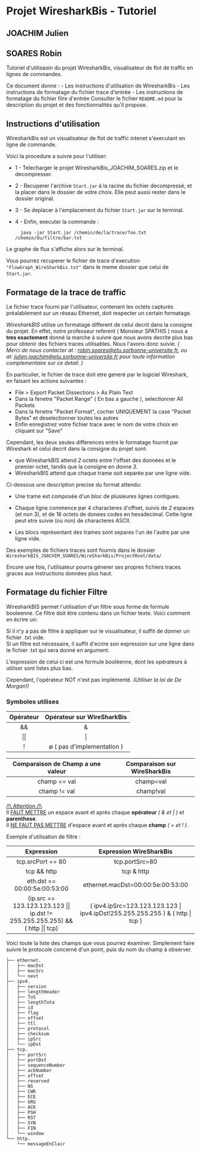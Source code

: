# Projet WiresharkBis - Tutoriel 
## JOACHIM  Julien
## SOARES Robin

Tutoriel d'utilisaoin du projet WiresharkBis, visualisateur de flot de traffic en lignes de commandes.

Ce document donne :
    - Les instructions d'utilisation de WiresharkBis
    - Les instructions de formatage du fichier trace d'entrée
    - Les instructions de formatage du fichier filre d'entrée
Consulter le fichier `README.md` pour la description du projet et des fonctionnalités qu'il propose.

## Instructions d'utilisation
WiresharkBis est un visualisateur de flot de traffic intenet s'executant en ligne de commande.

Voici la procedure a suivre pour l'utiliser:
    
- 1 - Telecharger le projet WiresharkBis_JOACHIM_SOARES.zip et le decompresser.
- 2 - Recuperer l'archive `Start.jar` à la racine du fichier decompressé, et la placer dans le dossier de votre choix. Elle peut aussi rester dans le dossier original.
- 3 - Se deplacer à l'emplacement du fichier `Start.jar` sur le terminal. 
- 4 - Enfin, executer la commande :

        java -jar Start.jar /chemin/de/la/trace/foo.txt /chemin/du/filtre/bar.txt

Le graphe de flux s'affiche alors sur le terminal.

Vous pourrez recuperer le fichier de trace d'execution `"FlowGraph_WireSharkBis.txt"` dans le meme dossier que celui de `Start.jar`.

## Formatage de la trace de traffic

Le fichier trace fourni par l'utilisateur, contenant les octets capturés préalablement sur un réseau Ethernet, doit respecter un certain formatage.

*WiresharkBIS* utilise un formatage different de celui decrit dans la consigne du projet. En effet, notre professeur referent ( Monsieur SPATHIS ) nous a **tres exactement** donné la marche à suivre que nous avons decrite plus bas pour obtenir des fichiers traces utilisables. Nous l'avons donc suivie. *( Merci de nous contacter at : robin.soares@etu.sorbonne-universite.fr, ou at: julien.joachim@etu.sorbonne-universite.fr pour toute information complementaire sur ce detail. )*

En particulier, le fichier de trace doit etre generé par le logiciel Wireshark, en faisant les actions suivantes :
- File > Export Packet Dissections > As Plain Text
- Dans la fenetre "Packet Range" ( En bas a gauche ), selectionner All Packets
- Dans la fenetre "Packet Format", cocher UNIQUEMENT la case "Packet Bytes" et deselectionner toutes les autres
- Enfin enregistrez votre fichier trace avec le nom de votre choix en cliquant sur "Save" 


Cependant, les deux seules differences entre le formatage fournit par Wireshark et celui decrit dans la consigne du projet sont:
- que WiresharkBIS attend *2* octets entre l'offset des données et le premier octet, tandis que la consigne en donne *3*.
- WiresharkBIS attend que chaque trame soit separée par une ligne vide.


Ci-dessous une description precise du format attendu:

 - Une trame est composée d'un bloc de plusieures lignes contigues.

 - Chaque ligne commence par 4 characteres d'offset, suivis de *2* espaces (et non 3), et de 16 octets de donees codes en hexadecimal. Cette ligne peut etre suivie (ou non) de characteres ASCII.

 - Les blocs représentant des trames sont separes l'un de l'autre par une ligne vide. 

Des exemples de fichiers traces sont fournis dans le dossier 
`WiresharkBIS_JOACHIM_SOARES/WireSharkBis/ProjectRoot/data/`

Encore une fois, l'utilisateur pourra génerer ses propres fichiers traces graces aux instructions données plus haut.

## Formatage du fichier Filtre

WiresharkBIS permet l'utilisation d'un filtre sous forme de formule booleenne. Ce filtre doit être contenu dans un fichier texte. Voici comment en écrire un:

Si il n'y a pas de filtre à appliquer sur le visualisateur, il suffit de donner un fichier .txt vide.  
Si un filtre est nécessaire, il suffit d'ecrire son expression sur une ligne dans le fichier .txt qui sera donné en argument.  

L'expression de celui ci est une formule booléenne, dont les opérateurs à utiliser sont listes plus bas. 

Cependant, l'opérateur NOT n'est pas implémenté. *(Utiliser la loi de De Morgan!)*

### Symboles utilises
Opérateur   | Opérateur sur WireSharkBis
:----------:|:----------------------:
&&          | &
\|\|        | \|
!           | ∅ ( pas d'implementation )

Comparaison de Champ a une valeur   | Comparaison sur WireSharkBis
:----------:|:----------------------:
champ == val         | champ=val 
champ != val         | champ!val



<u>/!\ Attention /!\ </u>  
Il <u> FAUT METTRE</u> un espace avant et après chaque **opérateur** *( & et | )* et **parenthese**.  
Il  <u>NE FAUT PAS METTRE</u> d'espace avant et après chaque **champ** *( = et ! )*. 

 
 
Exemple d'utilisation de filtre :  

Expression  | Expression WireSharkBis
:--------:  |:----------------------:
tcp.srcPort == 80 | tcp.portSrc=80
tcp && http | tcp & http
eth.dst == 00:00:5e:00:53:00 | ethernet.macDst=00:00:5e:00:53:00
(ip.src == 123.123.123.123 \|\| ip.dst != 255.255.255.255) && ( http \|\| tcp) | ( ipv4.ipSrc=123.123.123.123 \| ipv4.ipDst!255.255.255.255 ) & ( http \| tcp )


Voici toute la liste des champs que vous pourrez éxaminer. Simplement faire suivre le protocole concerné d'un point, puis du nom du champ à observer. 
```       
├── ethernet.
│   ├── macDst
│   ├── macSrc
│   └── next
├── ipv4.
│   ├── version
│   ├── lengthHeader
│   ├── ToS
│   ├── lengthTota
│   ├── id
│   ├── flag
│   ├── offset
│   ├── ttl
│   ├── protocol
│   ├── checksum
│   ├── ipSrc
│   └── ipDst
├── tcp.
│   ├── portSrc
│   ├── portDst
│   ├── sequenceNumber
│   ├── ackNumber
│   ├── offset
│   ├── reserved
│   ├── NS
│   ├── CWR
│   ├── ECE
│   ├── URG
│   ├── ACK
│   ├── PSH
│   ├── RST
│   ├── SYN
│   ├── FIN
│   └── window
└── http.
    └── messageEnClair
```
